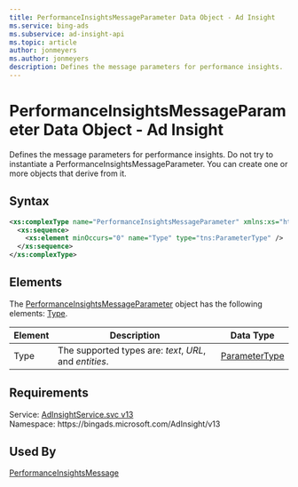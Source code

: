 ```yaml
---
title: PerformanceInsightsMessageParameter Data Object - Ad Insight
ms.service: bing-ads
ms.subservice: ad-insight-api
ms.topic: article
author: jonmeyers
ms.author: jonmeyers
description: Defines the message parameters for performance insights.
---
```

# PerformanceInsightsMessageParameter Data Object - Ad Insight
Defines the message parameters for performance insights. Do not try to instantiate a PerformanceInsightsMessageParameter. You can create one or more objects that derive from it.

## Syntax
```xml
<xs:complexType name="PerformanceInsightsMessageParameter" xmlns:xs="http://www.w3.org/2001/XMLSchema">
  <xs:sequence>
    <xs:element minOccurs="0" name="Type" type="tns:ParameterType" />
  </xs:sequence>
</xs:complexType>
```

## <a name="elements"></a>Elements

The [PerformanceInsightsMessageParameter](performanceinsightsmessageparameter.md) object has the following elements: [Type](#type).

|Element|Description|Data Type|
|-----------|---------------|-------------|
|<a name="type"></a>Type|The supported types are: *text*, *URL*, and *entities*.|[ParameterType](parametertype.md)|

## Requirements
Service: [AdInsightService.svc v13](https://adinsight.api.bingads.microsoft.com/Api/Advertiser/AdInsight/v13/AdInsightService.svc)  
Namespace: https\://bingads.microsoft.com/AdInsight/v13  

## Used By
[PerformanceInsightsMessage](performanceinsightsmessage.md)  
